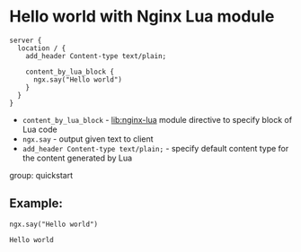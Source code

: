 # Hello world with Nginx Lua module

```nginx
server {
  location / {
    add_header Content-type text/plain;
    
    content_by_lua_block {
      ngx.say("Hello world")
    }
  }
}
```

- `content_by_lua_block` - [lib:nginx-lua](/nginx-lua/how-to-install-nginx-lua-module-in-ubuntu-ubuntuversion) module directive to specify block of Lua code
- `ngx.say` - output given text to client
- `add_header Content-type text/plain;` - specify default content type for the content generated by Lua

group: quickstart

## Example: 
```nginx
ngx.say("Hello world")
```
```
Hello world

```

